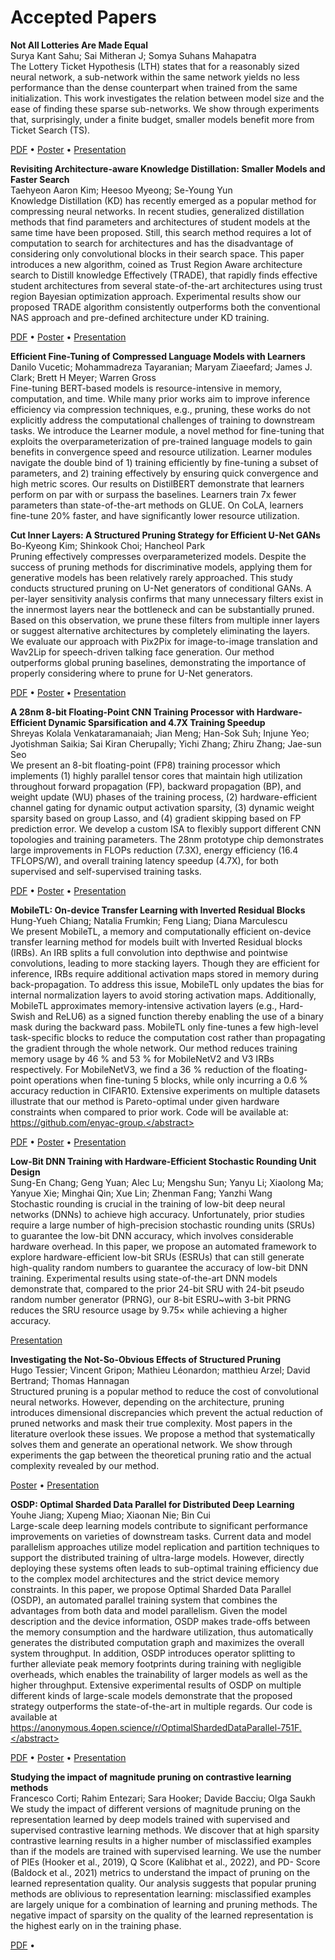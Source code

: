 # Accepted Papers

**Not All Lotteries Are Made Equal**
<br />Surya Kant Sahu; Sai Mitheran J; Somya Suhans Mahapatra<br />
<abstract>The Lottery Ticket Hypothesis (LTH) states that for a reasonably sized neural network, a sub-network within the same network yields no less performance than the dense counterpart when trained from the same initialization. This work investigates the relation between model size and the ease of finding these sparse sub-networks. We show through experiments that, surprisingly, under a finite budget, smaller models benefit more from Ticket Search (TS).</abstract>

[PDF](https://www.dropbox.com/s/fe0f5pfqrq6z3o3/camera_ready.pdf?dl=0) &bull;
[Poster](https://www.dropbox.com/s/zwm371y78l5dbwc/poster.pdf?dl=0) &bull;
[Presentation](https://youtu.be/11y9YWItLe8)



**Revisiting Architecture-aware Knowledge Distillation: Smaller Models and Faster Search**
<br />Taehyeon Aaron Kim; Heesoo Myeong; Se-Young Yun<br />
<abstract>Knowledge Distillation (KD) has recently emerged as a popular method for compressing neural networks. In recent studies, generalized distillation methods that find parameters and architectures of student models at the same time have been proposed. Still, this search method requires a lot of computation to search for architectures and has the disadvantage of considering only convolutional blocks in their search space. This paper introduces a new algorithm, coined as Trust Region Aware architecture search to Distill knowledge Effectively (TRADE), that rapidly finds effective student architectures from several state-of-the-art architectures using trust region Bayesian optimization approach. Experimental results show our proposed TRADE algorithm consistently outperforms both the conventional NAS approach and pre-defined architecture under KD training.</abstract>

[PDF](https://www.dropbox.com/s/rla5xmynatfs40n/paper_with_supplementary.pdf?dl=0) &bull;
[Poster](https://www.dropbox.com/s/8yre3obd3wif2hu/haetworkshop_akd_trade_poster.pdf?dl=0) &bull;
[Presentation](https://youtu.be/uBUPs09Yi80)



**Efficient Fine-Tuning of Compressed Language Models with Learners**
<br />Danilo Vucetic; Mohammadreza Tayaranian; Maryam Ziaeefard; James J. Clark; Brett H Meyer; Warren Gross<br />
<abstract>Fine-tuning BERT-based models is resource-intensive in memory, computation, and time. While many prior works aim to improve inference efficiency via compression techniques, e.g., pruning, these works do not explicitly address the computational challenges of training to downstream tasks. We introduce the Learner module, a novel method for fine-tuning that exploits the overparameterization of pre-trained language models to gain benefits in convergence speed and resource utilization. Learner modules navigate the double bind of 1) training efficiently by fine-tuning a subset of parameters, and 2) training effectively by ensuring quick convergence and high metric scores. Our results on DistilBERT demonstrate that learners perform on par with or surpass the baselines. Learners train 7x fewer parameters than state-of-the-art methods on GLUE. On CoLA, learners fine-tune 20% faster, and have significantly lower resource utilization.</abstract>


**Cut Inner Layers: A Structured Pruning Strategy for Efficient U-Net GANs**
<br />Bo-Kyeong Kim; Shinkook Choi; Hancheol Park<br />
<abstract>Pruning effectively compresses overparameterized models. Despite the success of pruning methods for discriminative models, applying them for generative models has been relatively rarely approached. This study conducts structured pruning on U-Net generators of conditional GANs. A per-layer sensitivity analysis confirms that many unnecessary filters exist in the innermost layers near the bottleneck and can be substantially pruned. Based on this observation, we prune these filters from multiple inner layers or suggest alternative architectures by completely eliminating the layers. We evaluate our approach with Pix2Pix for image-to-image translation and Wav2Lip for speech-driven talking face generation. Our method outperforms global pruning baselines, demonstrating the importance of properly considering where to prune for U-Net generators.</abstract>

[PDF](https://www.dropbox.com/s/1iwwqkj1kepkj89/paper.pdf?dl=0) &bull;
[Poster](https://www.dropbox.com/s/hsuaqarvem9qsgc/poster.pdf?dl=0) &bull;
[Presentation](https://youtu.be/YmNvwBGTeEk)



**A 28nm 8-bit Floating-Point CNN Training Processor with Hardware-Efficient Dynamic Sparsification and 4.7X Training Speedup**
<br />Shreyas Kolala Venkataramanaiah; Jian Meng; Han-Sok Suh; Injune Yeo; Jyotishman Saikia; Sai Kiran Cherupally; Yichi Zhang; Zhiru Zhang; Jae-sun Seo<br />
<abstract>We present an 8-bit floating-point (FP8) training processor which implements (1) highly parallel tensor cores that maintain high utilization throughout forward propagation (FP), backward propagation (BP), and weight update (WU) phases of the training process, (2) hardware-efficient channel gating for dynamic output activation sparsity, (3) dynamic weight sparsity based on group Lasso, and (4) gradient skipping based on FP prediction error. We develop a custom ISA to flexibly support different CNN topologies and training parameters. The 28nm prototype chip demonstrates large improvements in FLOPs reduction (7.3X), energy efficiency (16.4 TFLOPS/W), and overall training latency speedup (4.7X), for both supervised and self-supervised training tasks.</abstract>

[PDF](https://www.dropbox.com/s/bmibx0za2r48u10/HAET_2022_Sparse_Training_paper_final.pdf?dl=0) &bull;
[Poster](https://www.dropbox.com/s/hu6t5qui9ry4qzk/HAET_2022_Sparse_Training_poster.pdf?dl=0) &bull;
[Presentation](https://youtu.be/1CFBOfJsOKA)



**MobileTL: On-device Transfer Learning with Inverted Residual Blocks**
<br />Hung-Yueh Chiang; Natalia Frumkin; Feng Liang; Diana Marculescu<br />
<abstract>We present MobileTL, a memory and computationally efficient on-device transfer learning method for models built with Inverted Residual blocks (IRBs). An IRB splits a full convolution into depthwise and pointwise convolutions, leading to more stacking layers. Though they are efficient for inference, IRBs require additional activation maps stored in memory during back-propagation. To address this issue, MobileTL only updates the bias for internal normalization layers to avoid storing activation maps. Additionally, MobileTL approximates memory-intensive activation layers (e.g., Hard-Swish and ReLU6) as a signed function thereby enabling the use of a binary mask during the backward pass. MobileTL only fine-tunes a few high-level task-specific blocks to reduce the computation cost rather than propagating the gradient through the whole network. Our method reduces training memory usage by 46 % and 53 % for MobileNetV2 and V3 IRBs respectively. For MobileNetV3, we find a 36 % reduction of the floating-point operations when fine-tuning 5 blocks, while only incurring a 0.6 % accuracy reduction in CIFAR10. Extensive experiments on multiple datasets illustrate that our method is Pareto-optimal under given hardware constraints when compared to prior work. Code will be available at: https://github.com/enyac-group.</abstract>

[PDF](https://www.dropbox.com/s/f8f47iydljgjc8t/ICML2022W_HAET_camera_ready.pdf?dl=0) &bull;
[Poster](https://www.dropbox.com/s/5tc98gf4aggqfju/ICML2022_HAET_MobileTL_Poster.pdf?dl=0) &bull;
[Presentation](https://youtu.be/L9Op0RuBmQM)





**Low-Bit DNN Training with Hardware-Efficient Stochastic Rounding Unit Design**
<br />Sung-En Chang; Geng Yuan; Alec Lu; Mengshu Sun; Yanyu Li; Xiaolong Ma; Yanyue Xie; Minghai Qin; Xue Lin; Zhenman Fang; Yanzhi Wang<br />
<abstract>Stochastic rounding is crucial in the training of low-bit deep neural networks (DNNs) to achieve high accuracy. Unfortunately, prior studies require a large number of high-precision stochastic rounding units (SRUs) to guarantee the low-bit DNN accuracy, which involves considerable hardware overhead. In this paper, we propose an automated framework to explore hardware-efficient low-bit SRUs (ESRUs) that can still generate high-quality random numbers to guarantee the accuracy of low-bit DNN training. Experimental results using state-of-the-art DNN models demonstrate that, compared to the prior 24-bit SRU with 24-bit pseudo random number generator (PRNG), our 8-bit ESRU~with 3-bit PRNG reduces the SRU resource usage by $9.75\times$ while achieving a higher accuracy.</abstract>


[Presentation](https://youtu.be/BFjd4z3j-3s)


**Investigating the Not-So-Obvious Effects of Structured Pruning**
<br />Hugo Tessier; Vincent Gripon; Mathieu Léonardon; matthieu Arzel; David Bertrand; Thomas Hannagan<br />
<abstract>Structured pruning is a popular method to reduce the cost of convolutional neural networks. However, depending on the architecture, pruning introduces dimensional discrepancies which prevent the actual reduction of pruned networks and mask their true complexity. Most papers in the literature overlook these issues. We propose a method that systematically solves them and generate an operational network. We show through experiments the gap between the theoretical pruning ratio and the actual complexity revealed by our method.</abstract>

[Poster](https://www.dropbox.com/s/12sashs4hngtfvp/Poster_ICML.pdf?dl=0) &bull;
[Presentation](https://youtu.be/Ru9GtII3kfI)


**OSDP: Optimal Sharded Data Parallel for Distributed Deep Learning**
<br />Youhe Jiang; Xupeng Miao; Xiaonan Nie; Bin Cui<br />
<abstract>Large-scale deep learning models contribute to significant performance improvements on varieties of downstream tasks. Current data and model parallelism approaches utilize model replication and partition techniques to support the distributed training of ultra-large models. However, directly deploying these systems often leads to sub-optimal training efficiency due to the complex model architectures and the strict device memory constraints. In this paper, we propose Optimal Sharded Data Parallel (OSDP), an automated parallel training system that combines the advantages from both data and model parallelism. Given the model description and the device information, OSDP makes trade-offs between the memory consumption and the hardware utilization, thus automatically generates the distributed computation graph and maximizes the overall system throughput. In addition, OSDP introduces operator splitting to further alleviate peak memory footprints during training with negligible overheads, which enables the trainability of larger models as well as the higher throughput. Extensive experimental results of OSDP on multiple different kinds of large-scale models demonstrate that the proposed strategy outperforms the state-of-the-art in multiple regards. Our code is available at https://anonymous.4open.science/r/OptimalShardedDataParallel-751F.</abstract>

[PDF](https://www.dropbox.com/s/07lpaf4pdf7pza0/ICML_Workshop_Camera-ready.pdf?dl=0) &bull;
[Poster](https://www.dropbox.com/s/fydcjezzcflv0zg/ICML_Workshop_Poster_A0.pdf?dl=0) &bull;
[Presentation](https://youtu.be/il66cvILZ2U)


**Studying the impact of magnitude pruning on contrastive learning methods**
<br />Francesco Corti; Rahim Entezari; Sara Hooker; Davide Bacciu; Olga Saukh<br />
<abstract>We study the impact of different versions of magnitude pruning on the representation learned by deep models trained with supervised and supervised contrastive learning methods. We discover that at high sparsity contrastive learning results in a higher number of misclassified examples than if the models are trained with supervised learning. We use the number of PIEs (Hooker et al., 2019), Q Score (Kalibhat et al., 2022), and PD- Score (Baldock et al., 2021) metrics to understand the impact of pruning on the learned representation quality. Our analysis suggests that popular pruning methods are oblivious to representation learning: misclassified examples are largely unique for a combination of learning and pruning methods. The negative impact of sparsity on the quality of the learned representation is the highest early on in the training phase.</abstract>

[PDF](https://www.dropbox.com/s/3omxq9b9kaiigry/Studying%20the%20impact%20of%20magnitude%20pruning%20on%20contrastive%20learning%20methods.pdf?dl=0) &bull;
